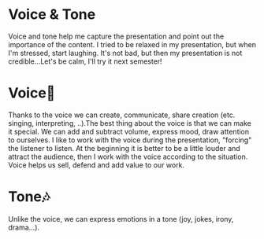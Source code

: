 # Voice & Tone
Voice and tone help me capture the presentation and point out the importance of the content.
I tried to be relaxed in my presentation, but when I'm stressed, start laughing. It's not bad, but then my presentation is not credible...Let's be calm, I'll try it next semester!


# Voice🎤
Thanks to the voice we can create, communicate, share creation (etc. singing, interpreting, ..).The best thing about the voice is that we can make it special. We can add and subtract volume, express mood, draw attention to ourselves. I like to work with the voice during the presentation, "forcing" the listener to listen. At the beginning it is better to be a little louder and attract the audience, then I work with the voice according to the situation. Voice helps us sell, defend and add value to our work.

# Tone🎶
Unlike the voice, we can express emotions in a tone (joy, jokes, irony, drama...).
